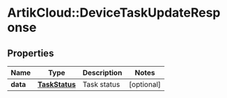 # ArtikCloud::DeviceTaskUpdateResponse

## Properties
Name | Type | Description | Notes
------------ | ------------- | ------------- | -------------
**data** | [**TaskStatus**](TaskStatus.md) | Task status | [optional] 


